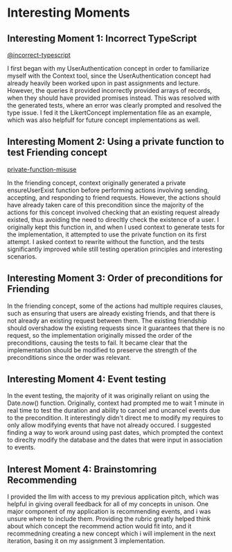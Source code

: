 # Interesting Moments

## Interesting Moment 1: Incorrect TypeScript

[@incorrect-typescript](../context/design/concepts/UserAuthentication/implementation.md/steps/response.c80a5747.md)

I first began with my UserAuthentication concept in order to familiarize myself with the Context tool, since the UserAuthentication concept had already heavily been worked upon in past assignments and lecture. However, the queries it provided incorrectly provided arrays of records, when they should have provided promises instead. This was resolved with the generated tests, where an error was clearly prompted and resolved the type issue. I fed it the LikertConcept implementation file as an example, which was also helpfulf for future concept implementations as well.

## Interesting Moment 2: Using a private function to test Friending concept

[private-function-misuse](../context/design/concepts/Friending/testing.md/steps/response.624276d4.md)

In the friending concept, context originally generated a private ensureUserExist function before performing actions involving sending, accepting, and responding to friend requests. However, the actions should have already taken care of this precondition since the majority of the actions for this concept involved checking that an existing request already existed, thus avoiding the need to direcltly check the existence of a user. I originally kept this function in, and when I used context to generate tests for the implementation, it attempted to use the private function on its first attempt. I asked context to rewrite without the function, and the tests significantly improved while still testing operation principles and interesting scenarios.

## Interesting Moment 3: Order of preconditions for Friending

[]()

In the friending concept, some of the actions had multiple requires clauses, such as ensuring that users are already existing friends, and that there is not already an existing request between them. The existing friendship should overshadow the existing requests since it guarantees that there is no request, so the implementation originally missed the order of the preconditions, causing the tests to fail. It became clear that the implementation should be modified to preserve the strength of the preconditions since the order was relevant.

## Interesting Moment 4: Event testing

In the event testing, the majority of it was originally reliant on using the Date.now() function. Originally, context had prompted me to wait 1 minute in real time to test the duration and ability to cancel and uncancel events due to the precondition. It interestingly didn't direct me to modify my requires to only allow modifying events that have not already occured. I suggested finding a way to work around using past dates, which prompted the context to direclty modify the database and the dates that were input in association to events.


## Interest Moment 4: Brainstomring Recommending

I provided the llm with access to my previous application pitch, which was helpful in giving overall feedback for all of my concepts in unison. One major component of my application is recommending events, and i was unsure where to include them. Providing the rubric greatly helped think about which concept the recommend action would fit into, and it recommedning creating a new concept which i will implement in the next iteration, basing it on my assignment 3 implementation.